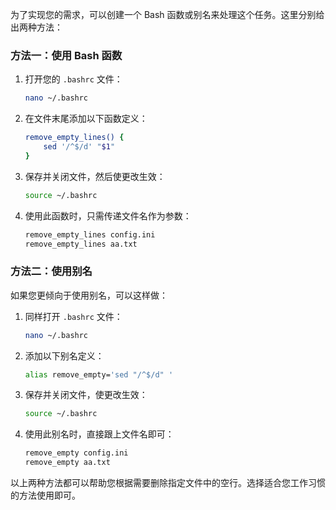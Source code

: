 
为了实现您的需求，可以创建一个 Bash 函数或别名来处理这个任务。这里分别给出两种方法：

### 方法一：使用 Bash 函数

1. 打开您的 `.bashrc` 文件：
   ```bash
   nano ~/.bashrc
   ```


2. 在文件末尾添加以下函数定义：
   ```bash
   remove_empty_lines() {
       sed '/^$/d' "$1"
   }
   ```


3. 保存并关闭文件，然后使更改生效：
   ```bash
   source ~/.bashrc
   ```


4. 使用此函数时，只需传递文件名作为参数：
   ```bash
   remove_empty_lines config.ini
   remove_empty_lines aa.txt
   ```


### 方法二：使用别名

如果您更倾向于使用别名，可以这样做：

1. 同样打开 `.bashrc` 文件：
   ```bash
   nano ~/.bashrc
   ```


2. 添加以下别名定义：
   ```bash
   alias remove_empty='sed "/^$/d" '
   ```


3. 保存并关闭文件，使更改生效：
   ```bash
   source ~/.bashrc
   ```


4. 使用此别名时，直接跟上文件名即可：
   ```bash
   remove_empty config.ini
   remove_empty aa.txt
   ```


以上两种方法都可以帮助您根据需要删除指定文件中的空行。选择适合您工作习惯的方法使用即可。

